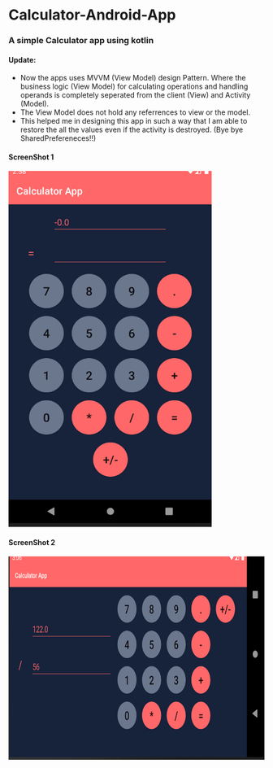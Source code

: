 # Calculator-Android-App
###  A simple Calculator app using kotlin

#### Update:
* Now the apps uses MVVM (View Model) design Pattern. Where the business logic (View Model) for calculating operations and handling operands is completely seperated from the client (View) and Activity (Model).
* The View Model does not hold any referrences to view or the model.
* This helped me in designing this app in such a way that I am able to restore the all the values even if the activity is destroyed. (Bye bye SharedPrefereneces!!)

#### ScreenShot 1
<img src = "https://github.com/kshadep7/Calculator-Android-App-/blob/master/app/src/main/res/calcy1.png" width="400" height="700" alt = "ScreenShot_1">

#### ScreenShot 2
<img src = "https://github.com/kshadep7/Calculator-Android-App-/blob/master/app/src/main/res/calcy2.png" width="700" height="400" alt = "ScreenShot_2">
